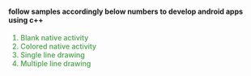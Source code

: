 
<style>
.descrip{
font-weight:500;
font-size:12px;
color:black;
}
</style>



<h4>follow samples accordingly below numbers to develop android apps using c++</h4>
<div style="color:rgb(70,161,70);font-weight:500;font-size:14px;">
<ol>
<li>Blank native activity</li>
<li>Colored native activity</li>
<li>Single line drawing</li>
<li>Multiple line drawing</li>
</ol>
</div>
